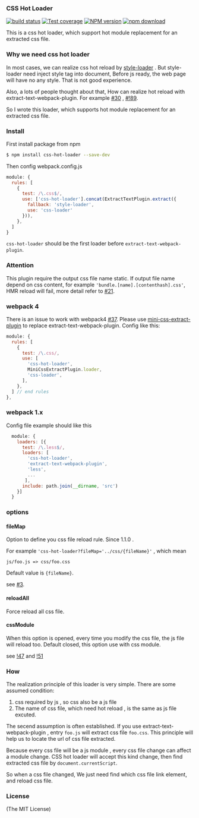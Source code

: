 ### CSS Hot Loader

[![build status][travis-image]][travis-url]
[![Test coverage][coveralls-image]][coveralls-url]
[![NPM version][npm-image]][npm-url]
[![npm download][download-image]][download-url]

[npm-image]: http://img.shields.io/npm/v/css-hot-loader.svg?style=flat-square
[npm-url]: http://npmjs.org/package/css-hot-loader
[download-image]: https://img.shields.io/npm/dm/css-hot-loader.svg?style=flat-square
[download-url]: https://npmjs.org/package/css-hot-loader
[travis-image]: https://img.shields.io/travis/shepherdwind/css-hot-loader.svg?style=flat-square
[travis-url]: https://travis-ci.org/shepherdwind/css-hot-loader
[coveralls-image]: https://img.shields.io/coveralls/shepherdwind/css-hot-loader.svg?style=flat-square
[coveralls-url]: https://coveralls.io/r/shepherdwind/css-hot-loader?branch=master

This is a css hot loader, which support hot module replacement for an extracted css file.

### Why we need css hot loader

In most cases, we can realize css hot reload by [style-loader](https://github.com/webpack/style-loader) . But style-loader need inject style tag into document, Before js ready, the web page will have no any style. That is not good experience.

Also, a lots of people thought about that, How can realize hot reload with
extract-text-webpack-plugin. For example [#30](https://github.com/webpack-contrib/extract-text-webpack-plugin/issues/30) , [#!89](https://github.com/webpack-contrib/extract-text-webpack-plugin/pull/89).

So I wrote this loader, which supports hot module replacement for an extracted css file.

### Install

First install package from npm

```sh
$ npm install css-hot-loader --save-dev
```

Then config webpack.config.js

```javascript
module: {
  rules: [
    {
      test: /\.css$/,
      use: ['css-hot-loader'].concat(ExtractTextPlugin.extract({
        fallback: 'style-loader',
        use: 'css-loader'
      })),
    },
  ]
}
```

`css-hot-loader` should be the first loader before `extract-text-webpack-plugin`.

### Attention

This plugin require the output css file name static. If output file name depend
on css content, for example `'bundle.[name].[contenthash].css'`, HMR reload will
fail, more detail refer to [#21](https://github.com/shepherdwind/css-hot-loader/issues/21).

### webpack 4

There is an issue to work with webpack4 [#37](https://github.com/shepherdwind/css-hot-loader/issues/37).
Please use [mini-css-extract-plugin](https://github.com/webpack-contrib/mini-css-extract-plugin) to replace extract-text-webpack-plugin.
Config like this:

```javascript
module: {
  rules: [
    {
      test: /\.css/,
      use: [
        'css-hot-loader',
        MiniCssExtractPlugin.loader,
        'css-loader',
      ],
    },
  ] // end rules
},
```

### webpack 1.x

Config file example should like this

```javascript
  module: {
    loaders: [{
      test: /\.less$/,
      loaders: [
        'css-hot-loader',
        'extract-text-webpack-plugin',
        'less',
        ...
       ],
      include: path.join(__dirname, 'src')
    }]
  }
```

### options

#### fileMap

Option to define you css file reload rule. Since 1.1.0 .

For example `'css-hot-loader?fileMap='../css/{fileName}'` , which mean

```
js/foo.js => css/foo.css
```

Default value is `{fileName}`.

see [#3](https://github.com/shepherdwind/css-hot-loader/issues/3).

#### reloadAll

Force reload all css file.

#### cssModule

When this option is opened, every time you modify the css file, the js file will
reload too. Default closed, this option use with css module.

see [!47](https://github.com/shepherdwind/css-hot-loader/pull/47) and [!51](https://github.com/shepherdwind/css-hot-loader/pull/51)

### How


The realization principle of this loader is very simple. There are some assumed condition:

1. css required by js , so css also be a js file
2. The name of css file, which need hot reload , is the same as js file excuted.

The secend assumption is often established. If you use extract-text-webpack-plugin , entry `foo.js` will extract css file `foo.css`. This principle will help us to locate the url of css file extracted.

Because every css file will be a js module , every css file change can affect a module change. CSS hot loader will accept this kind change, then find extracted css file by `document.currentScript`.

So when a css file changed, We just need find which css file link element, and reload css file.

### License

(The MIT License)
